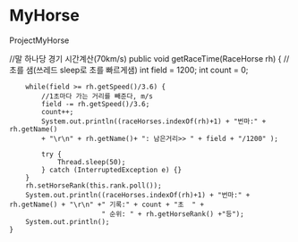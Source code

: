 # MyHorse
ProjectMyHorse



//말 하나당 경기 시간계산(70km/s)
	public void getRaceTime(RaceHorse rh) {
		//초를 샘(쓰레드 sleep로 초를 빠르게샘)
		int field = 1200;
		int count = 0;
		
		while(field >= rh.getSpeed()/3.6) {
			//1초마다 가는 거리를 빼준다, m/s
			field -= rh.getSpeed()/3.6;
			count++;
			System.out.println((raceHorses.indexOf(rh)+1) + "번마:" + rh.getName() 
			+ "\r\n" + rh.getName()+ ": 남은거리>> " + field + "/1200" );
			
			try {
				Thread.sleep(50);
			} catch (InterruptedException e) {}
		}
		rh.setHorseRank(this.rank.poll());
		System.out.println((raceHorses.indexOf(rh)+1) + "번마:" + rh.getName() + "\r\n" +" 기록:" + count + "초  " +
						   " 순위: " + rh.getHorseRank() +"등");
		System.out.println();
	}
